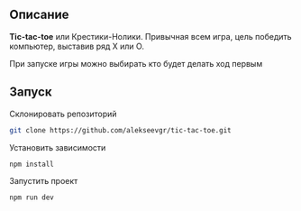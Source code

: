 ## Описание

**Tic-tac-toe** или Крестики-Нолики. Привычная всем игра, цель победить компьютер, выставив ряд Х или О.

При запуске игры можно выбирать кто будет делать ход первым


## Запуск

Склонировать репозиторий
```bash
git clone https://github.com/alekseevgr/tic-tac-toe.git
```
Установить зависимости
```bash
npm install
 ```
Запустить проект
```bash
npm run dev
```

